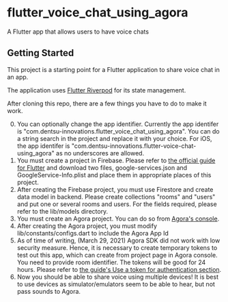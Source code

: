 # flutter_voice_chat_using_agora

A Flutter app that allows users to have voice chats

## Getting Started

This project is a starting point for a Flutter application to share voice chat in an app.

The application uses [Flutter Riverpod](https://pub.dev/packages/riverpod) for its state management.

After cloning this repo, there are a few things you have to do to make it work.

0. You can optionally change the app identifier.  Currently the app identifer is "com.dentsu-innovations.flutter_voice_chat_using_agora".  You can do a string search in the project and replace it with your choice.  For iOS, the app identifer is "com.dentsu-innovations.flutter-voice-chat-using_agora" as no underscores are allowed.
1. You must create a project in Firebase.  Please refer to [the official guide for Flutter](https://firebase.google.com/docs/flutter/setup) and download two files, google-services.json and GoogleService-Info.plist and place them in appropriate places of this project.
2. After creating the Firebase project, you must use Firestore and create data model in backend.  Please create collections "rooms" and "users" and put one or several rooms and users.  For the fields required, please refer to the lib/models directory.
3. You must create an Agora project.  You can do so from [Agora's console](https://console.agora.io/).
4. After creating the Agora project, you must modify lib/constants/configs.dart to include the Agora App Id
5. As of time of writing, (March 29, 2021) Agora SDK did not work with low security measure.  Hence, it is necessary to create temporary tokens to test out this app, which can create from project page in Agora console.  You need to provide room identifier.  The tokens will be good for 24 hours.  Please refer to [the guide's Use a token for authentication section](https://docs.agora.io/en/Agora%20Platform/token#a-name--tokenause-a-token-for-authentication).  
6. Now you should be able to share voice using multiple devices!  It is best to use devices as simulator/emulators seem to be able to hear, but not pass sounds to Agora.
